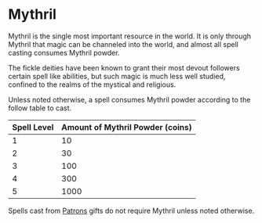 # Mythril

Mythril is the single most important resource in the world. It is only through Mythril that magic can be channeled into the world, and almost all spell casting consumes Mythril powder. 

The fickle deities have been known to grant their most devout followers certain spell like abilities, but such magic is much less well studied, confined to the realms of the mystical and religious.

Unless noted otherwise, a spell consumes Mythril powder according to the follow table to cast.

| Spell Level | Amount of Mythril Powder (coins) |
| ----------- | -------------------------------- |
| 1           | 10                               |
| 2           | 30                               |
| 3           | 100                              |
| 4           | 300                              |
| 5           | 1000                             |
Spells cast from [Patrons](Spells/Patrons/Patron.md) gifts do not require Mythril unless noted otherwise.